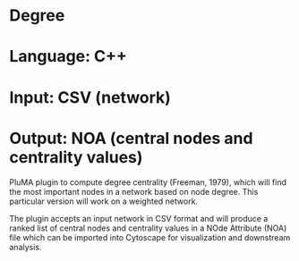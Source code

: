 # Degree
# Language: C++
# Input: CSV (network)
# Output: NOA (central nodes and centrality values)

PluMA plugin to compute degree centrality (Freeman, 1979), which will find the 
most important nodes in a network based on node degree.  This particular version
will work on a weighted network.

The plugin accepts an input network in CSV format and will produce
a ranked list of central nodes and centrality values in a NOde Attribute (NOA)
file which can be imported into Cytoscape for visualization and downstream
analysis.


